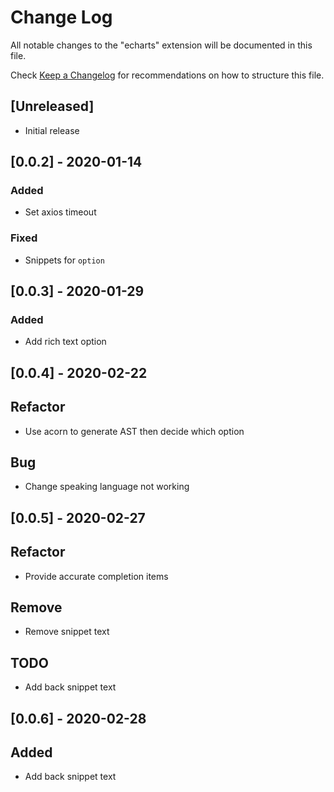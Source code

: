 # Change Log

All notable changes to the "echarts" extension will be documented in this file.

Check [Keep a Changelog](http://keepachangelog.com/) for recommendations on how to structure this file.

## [Unreleased]

- Initial release

## [0.0.2] - 2020-01-14
### Added
- Set axios timeout

### Fixed
- Snippets for `option`

## [0.0.3] - 2020-01-29
### Added
- Add rich text option

## [0.0.4] - 2020-02-22
## Refactor
- Use acorn to generate AST then decide which option

## Bug
- Change speaking language not working

## [0.0.5] - 2020-02-27
## Refactor
- Provide accurate completion items

## Remove
- Remove snippet text

## TODO
- Add back snippet text

## [0.0.6] - 2020-02-28
## Added
- Add back snippet text